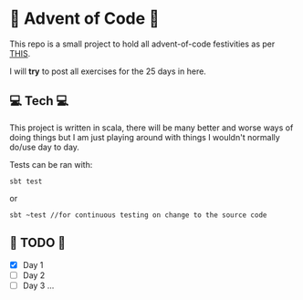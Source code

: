 # 🎄 Advent of Code 🎄

This repo is a small project to hold all advent-of-code festivities as per [THIS](https://adventofcode.com/).

I will **try** to post all exercises for the 25 days in here.

## 💻 Tech 💻
This project is written in scala, there will be many better and worse ways of doing things but I am just playing around with things I wouldn't normally do/use day to day.

Tests can be ran with:

`sbt test`

or

`sbt ~test //for continuous testing on change to the source code`


## 📝 TODO 📝

- [x] Day 1
- [ ] Day 2
- [ ] Day 3
...
